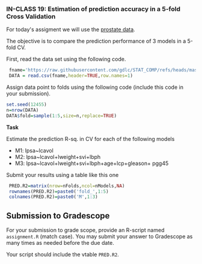 
### IN-CLASS 19: Estimation of prediction accuracy in a 5-fold Cross Validation

For today's assigment we will use the [prostate data](https://github.com/gdlc/STAT_COMP/blob/master/DATA/prostate.csv).

The objective is to compare the prediction performance of 3 models in a 5-fold CV.

First, read the data set using the following code.

```r
 fname='https://raw.githubusercontent.com/gdlc/STAT_COMP/refs/heads/master/DATA/prostate.csv'
 DATA = read.csv(fname,header=TRUE,row.names=1)
```

Assign data point to folds using the following code (include this code in your submission).

```r
set.seed(12455)
n=nrow(DATA)
DATA$fold=sample(1:5,size=n,replace=TRUE)
```

**Task**

Estimate the prediction R-sq. in CV for each of the following models

  - M1: lpsa~lcavol
  - M2: lpsa~lcavol+lweight+svi+lbph
  - M3: lpsa~lcavol+lweight+svi+lbph+age+lcp+gleason+ pgg45

Submit your results using a table like this one

```r
 PRED.R2=matrix(nrow=nFolds,ncol=nModels,NA)
 rownames(PRED.R2)=paste0('fold_',1:5)
 colnames(PRED.R2)=paste0('M',1:3)
```
## Submission to Gradescope

For your submission to grade scope, provide an R-script named `assignment.R` (match case). You may submit your answer to Gradescope as many times as needed before the due date.

Your script should include the vtable `PRED.R2`.
